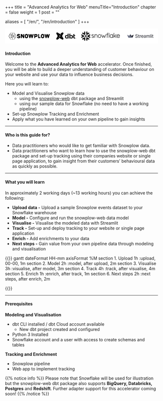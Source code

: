 +++
title = "Advanced Analytics for Web"
menuTitle="Introduction"
chapter = false
weight = 1
post = ""

aliases = [
    "/en/",
    "/en/introduction"
]
+++

!['logo-banner'](images/logo_banner.png)

#### Introduction

Welcome to the **Advanced Analytics for Web** accelerator. Once finished, you will be able to build a deeper understanding of customer behaviour on your website and use your data to influence business decisions.

Here you will learn to:

* Model and Visualise Snowplow data
  - using the [snowplow-web](https://hub.getdbt.com/snowplow/snowplow_web/latest/) dbt package and Streamlit
  - using our sample data for Snowflake (no need to have a working pipeline)
* Set-up Snowplow Tracking and Enrichment
* Apply what you have learned on your own pipeline to gain insights
***

#### Who is this guide for?
- Data practitioners who would like to get familiar with Snowplow data. 
- Data practitioners who want to learn how to use the snowplow-web dbt package and set-up tracking using their companies website or single page application, to gain insight from their customers’ behavioural data as quickly as possible.

***

#### What you will learn
In approximately 2 working days (~13 working hours) you can achieve the following:

- **Upload data -** Upload a sample Snowplow events dataset to your Snowflake warehouse
- **Model -** Configure and run the snowplow-web data model
- **Visualise -** Visualise the modeled data with Streamlit
- **Track -** Set-up and deploy tracking to your website or single page application
- **Enrich -** Add enrichments to your data
- **Next steps -** Gain value from your own pipeline data through modeling and visualisation


{{<mermaid>}}
gantt
        dateFormat  HH-mm
        axisFormat %M
        section 1. Upload
        1h          :upload, 00-00, 1m
        section 2. Model
        2h          :model, after upload, 2m
        section 3. Visualise
        3h          :visualise, after model, 3m
        section 4. Track
        4h          :track, after visualise, 4m
        section 5. Enrich
        1h          :enrich, after track, 1m
        section 6. Next steps
        2h          :next steps, after enrich, 2m

{{</mermaid >}}

***

#### Prerequisites

**Modeling and Visualisation**
- dbt CLI installed / dbt Cloud account available
  - New dbt project created and configured
- Python 3 Installed
- Snowflake account and a user with access to create schemas and tables

**Tracking and Enrichment**
- Snowplow pipeline
- Web app to implement tracking

{{% notice info %}}
Please note that Snowflake will be used for illustration but the snowplow-web dbt package also supports **BigQuery, Databricks, Postgres** and **Redshift**. Further adapter support for this accelerator coming soon!
{{% /notice %}}
